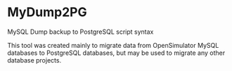 MyDump2PG
=========

MySQL Dump backup to PostgreSQL script syntax

This tool was created mainly to migrate data from OpenSimulator MySQL databases to PostgreSQL databases, 
but may be used to migrate any other database projects.
